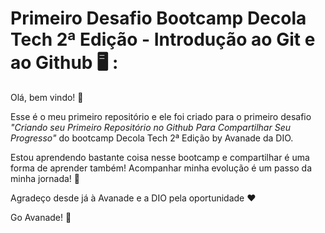 # Primeiro Desafio Bootcamp Decola Tech 2ª Edição - Introdução ao Git e ao Github :desktop_computer: :

Olá, bem vindo! :wave:

Esse é o meu primeiro repositório e ele foi criado para o primeiro desafio _"Criando seu Primeiro Repositório no Github Para Compartilhar Seu Progresso"_ do bootcamp Decola Tech 2ª Edição by Avanade da DIO. 

Estou aprendendo bastante coisa nesse bootcamp e compartilhar é uma forma de aprender também! Acompanhar minha evolução é um passo da minha jornada! :rocket:

Agradeço desde já à Avanade e a DIO pela oportunidade :heart:

Go Avanade! :orange:
